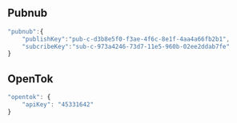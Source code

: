 ## Pubnub
```javascript
"pubnub":{
	"publishKey":"pub-c-d3b8e5f0-f3ae-4f6c-8e1f-4aa4a66fb2b1",
	"subcribeKey":"sub-c-973a4246-73d7-11e5-960b-02ee2ddab7fe"
}
```
## OpenTok
```javascript
"opentok": {
	"apiKey": "45331642"
}
```

